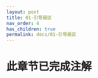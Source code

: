 ```yaml
---
layout: post
title: 01-引导扇区
nav_order: 4
has_children: true
permalink: docs/01-引导扇区
---
```


# 此章节已完成注解